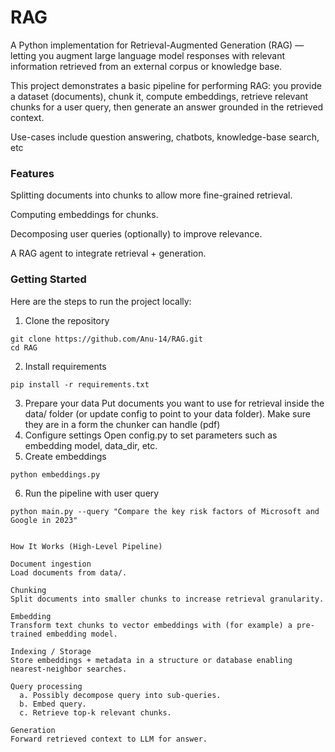 # RAG

A Python implementation for Retrieval-Augmented Generation (RAG) — letting you augment large language model responses with relevant information retrieved from an external corpus or knowledge base.

This project demonstrates a basic pipeline for performing RAG: you provide a dataset (documents), chunk it, compute embeddings, retrieve relevant chunks for a user query, then generate an answer grounded in the retrieved context.

Use-cases include question answering, chatbots, knowledge-base search, etc

### Features

Splitting documents into chunks to allow more fine-grained retrieval.

Computing embeddings for chunks.

Decomposing user queries (optionally) to improve relevance.

A RAG agent to integrate retrieval + generation.

### Getting Started

Here are the steps to run the project locally:

1. Clone the repository
```
git clone https://github.com/Anu-14/RAG.git
cd RAG
```
2. Install requirements
```
pip install -r requirements.txt
```
3. Prepare your data
Put documents you want to use for retrieval inside the data/ folder (or update config to point to your data folder).
Make sure they are in a form the chunker can handle (pdf)
4. Configure settings
Open config.py to set parameters such as embedding model, data_dir, etc.
5. Create embeddings
```
python embeddings.py
```
6. Run the pipeline with user query
```
python main.py --query "Compare the key risk factors of Microsoft and Google in 2023"


How It Works (High-Level Pipeline)

Document ingestion
Load documents from data/.

Chunking
Split documents into smaller chunks to increase retrieval granularity.

Embedding
Transform text chunks to vector embeddings with (for example) a pre-trained embedding model.

Indexing / Storage
Store embeddings + metadata in a structure or database enabling nearest-neighbor searches.

Query processing
  a. Possibly decompose query into sub-queries.
  b. Embed query.
  c. Retrieve top-k relevant chunks.

Generation
Forward retrieved context to LLM for answer.
